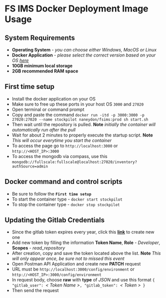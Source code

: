 # FS IMS Docker Deployment Image Usage

## System Requirements
- **Operating System** - *you can choose either Windows, MacOS or Linux*
- **Docker Application** - *please select the correct version based on your OS [here](https://www.docker.com/)*
- **10GB minimum local storage**
- **2GB recommended RAM space**

## First time setup
- Install the docker application on your OS
- Make sure to free up these ports in your host OS `3000` and `27020`
- Open terminal or command prompt
- Copy and paste the command `docker run -itd -p 3000:3000 -p 27020:27020 --name stockpilot naneydon/fsims:prod sh start.sh`
- Then wait until the repository is pulled. **Note** *initially the container will automatically run after the pull*
- Wait for about 2 minutes to properly execute the startup script. **Note** *This will occur everytime you start the container*
- To access the page go to `http://localhost:3000` or `http://<HOST_IP>:3000`
- To access the mongodb via compass, use this `mongodb://fullscale:fullscale@localhost:27020/inventory?authSource=admin`

## Docker command and control scripts
- Be sure to follow the **`First time setup`**
- To start the container type - `docker start stockpilot`
- To stop the container type - `docker stop stockpilot`

## Updating the Gitlab Credentials
- Since the gitlab token expires every year, click this **[link](https://gitlab.com/rhnaney/fs-ims/-/settings/access_tokens)** to create new one
- Add new token by filling the information **Token Name**, **Role** - *Developer*, **Scopes** - *read_repository*
- After creation, copy and save the token located above the list. **Note** *This will only appear once, be sure not to missed this event*
- Open Postman API Application and create new **PATCH** request
- URL must be `http://localhost:3000/config/environment` or `http://<HOST_IP>:3000/config/environment`
- In request body, choose **raw** with **type** of *JSON* and use this format `{ "gitlab_user": `*< Token Name >*`, "gitlab_token": `*< Token >*` }`
- Then send the request
